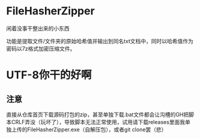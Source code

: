 # FileHasherZipper
闲着没事干整出来的小东西

功能是提取文件/文件夹的原始哈希值并输出到同名txt文档中，同时以哈希值作为密码以7z格式加密压缩文件。

# UTF-8你干的好啊

## 注意
直接从仓库首页下载源码打包的zip，甚至单独下载.bat文件都会让沟槽的GH把脚本CRLF弄没（玩坏了），导致脚本无法正常使用，试用请下载releases里面我单独上传的FileHasherZipper.exe（自解压包），或者git clone罢（悲）
